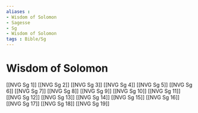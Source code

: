 ```yaml
---
aliases : 
- Wisdom of Solomon
- Sagesse
- Sg
- Wisdom of Solomon
tags : Bible/Sg
---
```


# Wisdom of Solomon

[[NVG Sg 1]]
[[NVG Sg 2]]
[[NVG Sg 3]]
[[NVG Sg 4]]
[[NVG Sg 5]]
[[NVG Sg 6]]
[[NVG Sg 7]]
[[NVG Sg 8]]
[[NVG Sg 9]]
[[NVG Sg 10]]
[[NVG Sg 11]]
[[NVG Sg 12]]
[[NVG Sg 13]]
[[NVG Sg 14]]
[[NVG Sg 15]]
[[NVG Sg 16]]
[[NVG Sg 17]]
[[NVG Sg 18]]
[[NVG Sg 19]]
